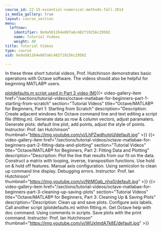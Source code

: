 ```yaml
---
course_id: 22-15-essential-numerical-methods-fall-2014
is_media_gallery: true
layout: course_section
menu:
  leftnav:
    identifier: 0e9a581264e807a6c482f19256c29502
    name: Tutorial Videos
    weight: 40
title: Tutorial Videos
type: course
uid: 0e9a581264e807a6c482f19256c29502

---
```


In these three short tutorial videos, Prof. Hutchinson demonstrates basic operations with Octave software. The videos should also be helpful for beginning MATLAB® users.

[plotdefaults.m script used in Part 3 video (M)](/coursemedia/22-15-essential-numerical-methods-fall-2014/a16b1d38080987b1ec8d6d8882c7fd3e_plotdefaults.m){{< video-gallery-item href="/sections/tutorial-videos/octave-matlabae-for-beginners-part-1-starting-from-scratch" section="Tutorial Videos" title="Octave/MATLAB® for Beginners, Part 1: Starting from Scratch" description="Description: Create adjacent windows for Octave command line and text editing a script file (fitting.m). Generate data as row & column vectors, adjust paramaters. Generate plots: default line plot, add points, adjust the style of points. Instructor: Prof. Ian Hutchinson" thumbnail="https://img.youtube.com/vi/LhPZwdhutgU/default.jpg" >}} {{< video-gallery-item href="/sections/tutorial-videos/octave-matlabae-for-beginners-part-2-fitting-data-and-plotting" section="Tutorial Videos" title="Octave/MATLAB® for Beginners, Part 2: Fitting Data and Plotting" description="Description: Plot the line that results from our fit on the data. Construct a matrix with looping, inverse, transposition functions. Use hold on & hold off features. Manual axis configuration. Using semicolon to clean up command line display. Debugging errors. Instructor: Prof. Ian Hutchinson" thumbnail="https://img.youtube.com/vi/NtMOab_nhs0/default.jpg" >}} {{< video-gallery-item href="/sections/tutorial-videos/octave-matlabae-for-beginners-part-3-cleaning-up-saving-plots" section="Tutorial Videos" title="Octave/MATLAB® for Beginners, Part 3: Cleaning Up & Saving Plots" description="Description: Clean up and save plots. Configure axis labels. Call another script (plotdefaults.m) within fitting.m.  Get Octave help with doc command. Using comments in scripts. Save plots with the print command. Instructor: Prof. Ian Hutchinson" thumbnail="https://img.youtube.com/vi/WUxImdA7k8E/default.jpg" >}}